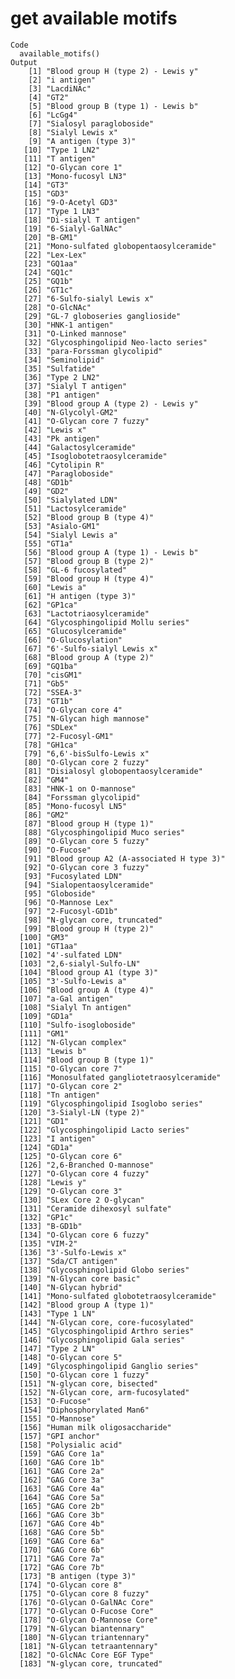 # get available motifs

    Code
      available_motifs()
    Output
        [1] "Blood group H (type 2) - Lewis y"      
        [2] "i antigen"                             
        [3] "LacdiNAc"                              
        [4] "GT2"                                   
        [5] "Blood group B (type 1) - Lewis b"      
        [6] "LcGg4"                                 
        [7] "Sialosyl paragloboside"                
        [8] "Sialyl Lewis x"                        
        [9] "A antigen (type 3)"                    
       [10] "Type 1 LN2"                            
       [11] "T antigen"                             
       [12] "O-Glycan core 1"                       
       [13] "Mono-fucosyl LN3"                      
       [14] "GT3"                                   
       [15] "GD3"                                   
       [16] "9-O-Acetyl GD3"                        
       [17] "Type 1 LN3"                            
       [18] "Di-sialyl T antigen"                   
       [19] "6-Sialyl-GalNAc"                       
       [20] "B-GM1"                                 
       [21] "Mono-sulfated globopentaosylceramide"  
       [22] "Lex-Lex"                               
       [23] "GQ1aa"                                 
       [24] "GQ1c"                                  
       [25] "GQ1b"                                  
       [26] "GT1c"                                  
       [27] "6-Sulfo-sialyl Lewis x"                
       [28] "O-GlcNAc"                              
       [29] "GL-7 globoseries ganglioside"          
       [30] "HNK-1 antigen"                         
       [31] "O-Linked mannose"                      
       [32] "Glycosphingolipid Neo-lacto series"    
       [33] "para-Forssman glycolipid"              
       [34] "Seminolipid"                           
       [35] "Sulfatide"                             
       [36] "Type 2 LN2"                            
       [37] "Sialyl T antigen"                      
       [38] "P1 antigen"                            
       [39] "Blood group A (type 2) - Lewis y"      
       [40] "N-Glycolyl-GM2"                        
       [41] "O-Glycan core 7 fuzzy"                 
       [42] "Lewis x"                               
       [43] "Pk antigen"                            
       [44] "Galactosylceramide"                    
       [45] "Isoglobotetraosylceramide"             
       [46] "Cytolipin R"                           
       [47] "Paragloboside"                         
       [48] "GD1b"                                  
       [49] "GD2"                                   
       [50] "Sialylated LDN"                        
       [51] "Lactosylceramide"                      
       [52] "Blood group B (type 4)"                
       [53] "Asialo-GM1"                            
       [54] "Sialyl Lewis a"                        
       [55] "GT1a"                                  
       [56] "Blood group A (type 1) - Lewis b"      
       [57] "Blood group B (type 2)"                
       [58] "GL-6 fucosylated"                      
       [59] "Blood group H (type 4)"                
       [60] "Lewis a"                               
       [61] "H antigen (type 3)"                    
       [62] "GP1ca"                                 
       [63] "Lactotriaosylceramide"                 
       [64] "Glycosphingolipid Mollu series"        
       [65] "Glucosylceramide"                      
       [66] "O-Glucosylation"                       
       [67] "6'-Sulfo-sialyl Lewis x"               
       [68] "Blood group A (type 2)"                
       [69] "GQ1ba"                                 
       [70] "cisGM1"                                
       [71] "Gb5"                                   
       [72] "SSEA-3"                                
       [73] "GT1b"                                  
       [74] "O-Glycan core 4"                       
       [75] "N-Glycan high mannose"                 
       [76] "SDLex"                                 
       [77] "2-Fucosyl-GM1"                         
       [78] "GH1ca"                                 
       [79] "6,6'-bisSulfo-Lewis x"                 
       [80] "O-Glycan core 2 fuzzy"                 
       [81] "Disialosyl globopentaosylceramide"     
       [82] "GM4"                                   
       [83] "HNK-1 on O-mannose"                    
       [84] "Forssman glycolipid"                   
       [85] "Mono-fucosyl LN5"                      
       [86] "GM2"                                   
       [87] "Blood group H (type 1)"                
       [88] "Glycosphingolipid Muco series"         
       [89] "O-Glycan core 5 fuzzy"                 
       [90] "O-Fucose"                              
       [91] "Blood group A2 (A-associated H type 3)"
       [92] "O-Glycan core 3 fuzzy"                 
       [93] "Fucosylated LDN"                       
       [94] "Sialopentaosylceramide"                
       [95] "Globoside"                             
       [96] "O-Mannose Lex"                         
       [97] "2-Fucosyl-GD1b"                        
       [98] "N-glycan core, truncated"              
       [99] "Blood group H (type 2)"                
      [100] "GM3"                                   
      [101] "GT1aa"                                 
      [102] "4'-sulfated LDN"                       
      [103] "2,6-sialyl-Sulfo-LN"                   
      [104] "Blood group A1 (type 3)"               
      [105] "3'-Sulfo-Lewis a"                      
      [106] "Blood group A (type 4)"                
      [107] "a-Gal antigen"                         
      [108] "Sialyl Tn antigen"                     
      [109] "GD1a"                                  
      [110] "Sulfo-isogloboside"                    
      [111] "GM1"                                   
      [112] "N-Glycan complex"                      
      [113] "Lewis b"                               
      [114] "Blood group B (type 1)"                
      [115] "O-Glycan core 7"                       
      [116] "Monosulfated gangliotetraosylceramide" 
      [117] "O-Glycan core 2"                       
      [118] "Tn antigen"                            
      [119] "Glycosphingolipid Isoglobo series"     
      [120] "3-Sialyl-LN (type 2)"                  
      [121] "GD1"                                   
      [122] "Glycosphingolipid Lacto series"        
      [123] "I antigen"                             
      [124] "GD1a"                                  
      [125] "O-Glycan core 6"                       
      [126] "2,6-Branched O-mannose"                
      [127] "O-Glycan core 4 fuzzy"                 
      [128] "Lewis y"                               
      [129] "O-Glycan core 3"                       
      [130] "SLex Core 2 O-glycan"                  
      [131] "Ceramide dihexosyl sulfate"            
      [132] "GP1c"                                  
      [133] "B-GD1b"                                
      [134] "O-Glycan core 6 fuzzy"                 
      [135] "VIM-2"                                 
      [136] "3'-Sulfo-Lewis x"                      
      [137] "Sda/CT antigen"                        
      [138] "Glycosphingolipid Globo series"        
      [139] "N-Glycan core basic"                   
      [140] "N-Glycan hybrid"                       
      [141] "Mono-sulfated globotetraosylceramide"  
      [142] "Blood group A (type 1)"                
      [143] "Type 1 LN"                             
      [144] "N-Glycan core, core-fucosylated"       
      [145] "Glycosphingolipid Arthro series"       
      [146] "Glycosphingolipid Gala series"         
      [147] "Type 2 LN"                             
      [148] "O-Glycan core 5"                       
      [149] "Glycosphingolipid Ganglio series"      
      [150] "O-Glycan core 1 fuzzy"                 
      [151] "N-glycan core, bisected"               
      [152] "N-Glycan core, arm-fucosylated"        
      [153] "O-Fucose"                              
      [154] "Diphosphorylated Man6"                 
      [155] "O-Mannose"                             
      [156] "Human milk oligosaccharide"            
      [157] "GPI anchor"                            
      [158] "Polysialic acid"                       
      [159] "GAG Core 1a"                           
      [160] "GAG Core 1b"                           
      [161] "GAG Core 2a"                           
      [162] "GAG Core 3a"                           
      [163] "GAG Core 4a"                           
      [164] "GAG Core 5a"                           
      [165] "GAG Core 2b"                           
      [166] "GAG Core 3b"                           
      [167] "GAG Core 4b"                           
      [168] "GAG Core 5b"                           
      [169] "GAG Core 6a"                           
      [170] "GAG Core 6b"                           
      [171] "GAG Core 7a"                           
      [172] "GAG Core 7b"                           
      [173] "B antigen (type 3)"                    
      [174] "O-Glycan core 8"                       
      [175] "O-Glycan core 8 fuzzy"                 
      [176] "O-Glycan O-GalNAc Core"                
      [177] "O-Glycan O-Fucose Core"                
      [178] "O-Glycan O-Mannose Core"               
      [179] "N-Glycan biantennary"                  
      [180] "N-Glycan triantennary"                 
      [181] "N-Glycan tetraantennary"               
      [182] "O-GlcNAc Core EGF Type"                
      [183] "N-glycan core, truncated"              

